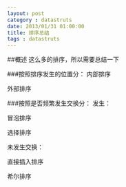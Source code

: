 ```yaml
---
layout: post
category : datastruts
date: 2013/01/31 01:00:00 
title: 排序总结
tags : datastruts
---
```



##概述
这么多的排序，所以需要总结一下

###按照排序发生的位置分：
内部排序

外部排序


###按照是否频繁发生交换分：
发生：

冒泡排序

选择排序

未发生交换：

直接插入排序

希尔排序
